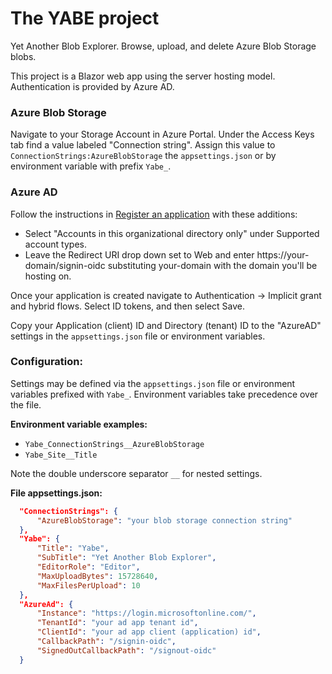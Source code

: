 # The YABE project
Yet Another Blob Explorer. Browse, upload, and delete Azure Blob Storage blobs.


This project is a Blazor web app using the server hosting model. Authentication is provided by Azure AD.

### Azure Blob Storage
Navigate to your Storage Account in Azure Portal. Under the Access Keys tab find a value labeled "Connection string". Assign this value to `ConnectionStrings:AzureBlobStorage` the `appsettings.json` or by environment variable with prefix `Yabe_`. 

### Azure AD
Follow the instructions in [Register an application](https://docs.microsoft.com/en-us/azure/active-directory/develop/quickstart-register-app) with these additions:
* Select "Accounts in this organizational directory only" under Supported account types.
* Leave the Redirect URI drop down set to Web and enter https://your-domain/signin-oidc substituting your-domain with the domain you'll be hosting on.

Once your application is created navigate to Authentication -> Implicit grant and hybrid flows. Select ID tokens, and then select Save.

Copy your Application (client) ID and Directory (tenant) ID to the "AzureAD" settings in the `appsettings.json` file or environment variables. 


### Configuration:
Settings may be defined via the `appsettings.json` file or environment variables prefixed with `Yabe_`. Environment variables take precedence over the file. 

**Environment variable examples:**

* `Yabe_ConnectionStrings__AzureBlobStorage`
* `Yabe_Site__Title`

Note the double underscore separator `__` for nested settings.

**File appsettings.json:**

```json
  "ConnectionStrings": {
      "AzureBlobStorage": "your blob storage connection string"
  },
  "Yabe": {
      "Title": "Yabe",
      "SubTitle": "Yet Another Blob Explorer",
      "EditorRole": "Editor",
      "MaxUploadBytes": 15728640,
      "MaxFilesPerUpload": 10
  },
  "AzureAd": {
      "Instance": "https://login.microsoftonline.com/",
      "TenantId": "your ad app tenant id",
      "ClientId": "your ad app client (application) id",
      "CallbackPath": "/signin-oidc",
      "SignedOutCallbackPath": "/signout-oidc"
  }
```
